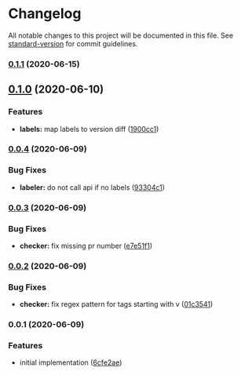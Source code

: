 # Changelog

All notable changes to this project will be documented in this file. See [standard-version](https://github.com/conventional-changelog/standard-version) for commit guidelines.

### [0.1.1](https://github.com/jurijzahn8019/action-dependabot-labels/compare/v0.1.0...v0.1.1) (2020-06-15)

## [0.1.0](https://github.com/jurijzahn8019/action-dependabot-labels/compare/v0.0.4...v0.1.0) (2020-06-10)


### Features

* **labels:** map labels to version diff ([1900cc1](https://github.com/jurijzahn8019/action-dependabot-labels/commit/1900cc1641aed38fd31d4129d2f08dcd2c829951))

### [0.0.4](https://github.com/jurijzahn8019/action-dependabot-labels/compare/v0.0.3...v0.0.4) (2020-06-09)


### Bug Fixes

* **labeler:** do not call api if no labels ([93304c1](https://github.com/jurijzahn8019/action-dependabot-labels/commit/93304c1c176205ec2a7182b18ccf5b0095acda8d))

### [0.0.3](https://github.com/jurijzahn8019/action-dependabot-labels/compare/v0.0.2...v0.0.3) (2020-06-09)


### Bug Fixes

* **checker:** fix missing pr number ([e7e51f1](https://github.com/jurijzahn8019/action-dependabot-labels/commit/e7e51f1e4e09c49f420db92f00b437bb33770282))

### [0.0.2](https://github.com/jurijzahn8019/action-dependabot-labels/compare/v0.0.1...v0.0.2) (2020-06-09)


### Bug Fixes

* **checker:** fix regex pattern for tags starting with v ([01c3541](https://github.com/jurijzahn8019/action-dependabot-labels/commit/01c35417280036d59065298643ec32c7f556735f))

### 0.0.1 (2020-06-09)


### Features

* initial implementation ([6cfe2ae](https://github.com/jurijzahn8019/action-dependabot-labels/commit/6cfe2aedb73c90d18f8074991ccf9266741557d9))
